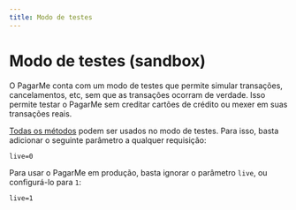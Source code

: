```yaml
---
title: Modo de testes
---
```


# Modo de testes (sandbox)

O PagarMe conta com um modo de testes que permite simular transações, cancelamentos, etc, sem que as transações ocorram de verdade. Isso permite testar o PagarMe sem creditar cartões de crédito ou mexer em suas transações reais.

[Todas os métodos](/restful-api/methods) podem ser usados no modo de testes. Para isso, basta adicionar o seguinte parâmetro a qualquer requisição:

	live=0

Para usar o PagarMe em produção, basta ignorar o parâmetro `live`, ou configurá-lo para `1`:

	live=1
